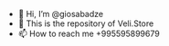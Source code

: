- 👋 Hi, I’m @giosabadze
- 👀 This is the repository of Veli.Store
- 📫 How to reach me +995595899679


